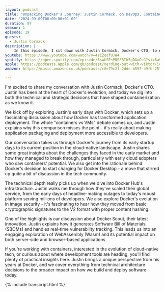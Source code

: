 ```yaml
---
layout: podcast
title: "Unpacking Docker's Journey: Justin Cormack, on DevOps, Containerization, and the Future of Wasm"
date: "2024-09-09T00:00:00+01:00"
duration: 87
season: 1
episode: 19
guests:
  - Justin Cormack
description: |
    In this episode, I sit down with Justin Cormack, Docker's CTO, to explore the evolution of Docker from its cloud-native roots to its current innovations. We dive into the real challenges of container adoption, discuss Docker Hub's growth journey, and explore how WebAssembly is shaping the future of development.
youtube: https://www.youtube.com/watch?v=4YIZqdfUJW4
spotify: https://open.spotify.com/episode/3swUSPsPDSF8Ik5gDXxCsG?si=6a97d139d34948b7
apple: https://podcasts.apple.com/gb/podcast/nerding-out-with-viktor/id1722663295?i=1000668819708
amazon: https://music.amazon.co.uk/podcasts/c8e79c21-2dde-4597-b9fb-257ecbc2bf29/episodes/a0c5234c-45c7-4575-b6d1-de7415c6c0ac/nerding-out-with-viktor-unpacking-docker's-journey-justin-cormack-on-devops-containerization-and-the-future-of-wasm

---
```


I'm excited to share my conversation with Justin Cormack, Docker's CTO. Justin has been at the heart of Docker's evolution, and today we dig into both the technical and strategic decisions that have shaped containerization as we know it.

We kick off by exploring Justin's early days with Docker, which sets up a fascinating discussion about how Docker has transformed application deployment. The whole "containers vs VMs" debate comes up, and Justin explains why this comparison misses the point - it's really about making application packaging and deployment more accessible to developers.

Our conversation takes us through Docker's journey from its early startup days to its current position in the cloud-native landscape. Justin shares some great insights about the challenges they faced in the early market and how they managed to break through, particularly with early cloud adopters who saw containers' potential. We also get into the rationale behind Docker's decision to start charging for Docker Desktop - a move that stirred up quite a bit of discussion in the tech community.

The technical depth really picks up when we dive into Docker Hub's infrastructure. Justin walks me through how they've scaled their global service, from the early days of headline-making outages to today's robust platform serving millions of developers. We also explore Docker's evolution in image security - it's fascinating to hear how they moved from basic cryptographic signatures to the V2 format with proper content hashing.

One of the highlights is our discussion about Docker Scout, their latest innovation. Justin explains how it generates Software Bill of Materials (SBOMs) and handles real-time vulnerability tracking. This leads us into an engaging exploration of WebAssembly (Wasm) and its potential impact on both server-side and browser-based applications.

If you're working with containers, interested in the evolution of cloud-native tech, or curious about where development tools are heading, you'll find plenty of practical insights here. Justin brings a unique perspective from his years at Docker, and we cover everything from technical architecture decisions to the broader impact on how we build and deploy software today.

{% include transcript.html %}
